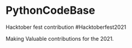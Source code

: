 # PythonCodeBase
Hacktober fest contribution
#Hacktoberfest2021

Making Valuable contributions for the 2021.
